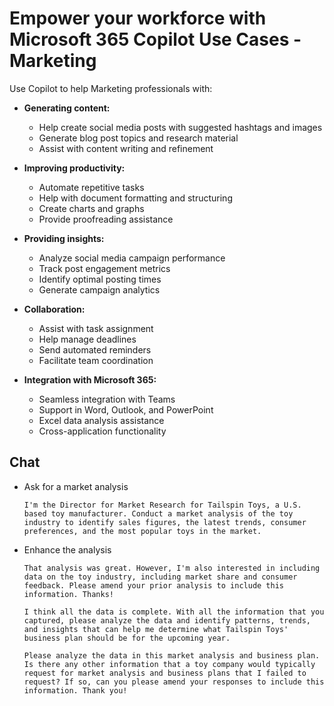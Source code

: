 # Empower your workforce with Microsoft 365 Copilot Use Cases - Marketing

Use Copilot to help Marketing professionals with:

- **Generating content:**

  - Help create social media posts with suggested hashtags and images
  - Generate blog post topics and research material
  - Assist with content writing and refinement

- **Improving productivity:**

  - Automate repetitive tasks
  - Help with document formatting and structuring
  - Create charts and graphs
  - Provide proofreading assistance

- **Providing insights:**

  - Analyze social media campaign performance
  - Track post engagement metrics
  - Identify optimal posting times
  - Generate campaign analytics

- **Collaboration:**

  - Assist with task assignment
  - Help manage deadlines
  - Send automated reminders
  - Facilitate team coordination

- **Integration with Microsoft 365:**
  - Seamless integration with Teams
  - Support in Word, Outlook, and PowerPoint
  - Excel data analysis assistance
  - Cross-application functionality

## Chat

- Ask for a market analysis

  ```
  I'm the Director for Market Research for Tailspin Toys, a U.S. based toy manufacturer. Conduct a market analysis of the toy industry to identify sales figures, the latest trends, consumer preferences, and the most popular toys in the market.
  ```

- Enhance the analysis

  ```
  That analysis was great. However, I'm also interested in including data on the toy industry, including market share and consumer feedback. Please amend your prior analysis to include this information. Thanks!
  ```

  ```
  I think all the data is complete. With all the information that you captured, please analyze the data and identify patterns, trends, and insights that can help me determine what Tailspin Toys' business plan should be for the upcoming year.
  ```

  ```
  Please analyze the data in this market analysis and business plan. Is there any other information that a toy company would typically request for market analysis and business plans that I failed to request? If so, can you please amend your responses to include this information. Thank you!
  ```
